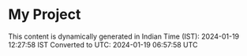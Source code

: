 # My Project

This content is dynamically generated in Indian Time (IST): 2024-01-19 12:27:58 IST
Converted to UTC: 2024-01-19 06:57:58 UTC
